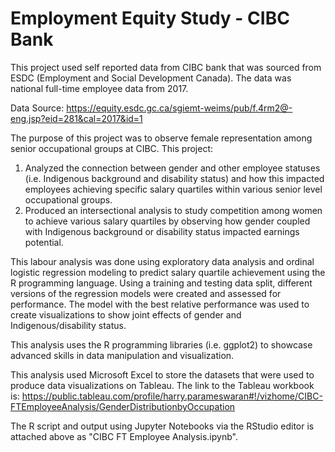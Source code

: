# Employment Equity Study - CIBC Bank
This project used self reported data from CIBC bank that was sourced from ESDC (Employment and Social Development Canada). 
The data was national full-time employee data from 2017.

Data Source: https://equity.esdc.gc.ca/sgiemt-weims/pub/f.4rm2@-eng.jsp?eid=281&cal=2017&id=1

The purpose of this project was to observe female representation among senior occupational groups at CIBC.
This project:
 1. Analyzed the connection between gender and other employee statuses (i.e. Indigenous background and disability status) and how this impacted employees achieving specific salary quartiles within various senior level occupational groups.
 2. Produced an intersectional analysis to study competition among women to achieve various salary quartiles by observing how gender coupled with Indigenous background or disability status impacted earnings potential.

This labour analysis was done using exploratory data analysis and ordinal logistic regression modeling to predict salary quartile achievement using the R programming language.
Using a training and testing data split, different versions of the regression models were created and assessed for performance.
The model with the best relative performance was used to create visualizations to show joint effects of gender and Indigenous/disability status.

This analysis uses the R programming libraries (i.e. ggplot2) to showcase advanced skills in data manipulation and visualization. 


This analysis used Microsoft Excel to store the datasets that were used to produce data visualizations on Tableau. 
The link to the Tableau workbook is: https://public.tableau.com/profile/harry.parameswaran#!/vizhome/CIBC-FTEmployeeAnalysis/GenderDistributionbyOccupation

The R script and output using Jupyter Notebooks via the RStudio editor is attached above as "CIBC FT Employee Analysis.ipynb".
